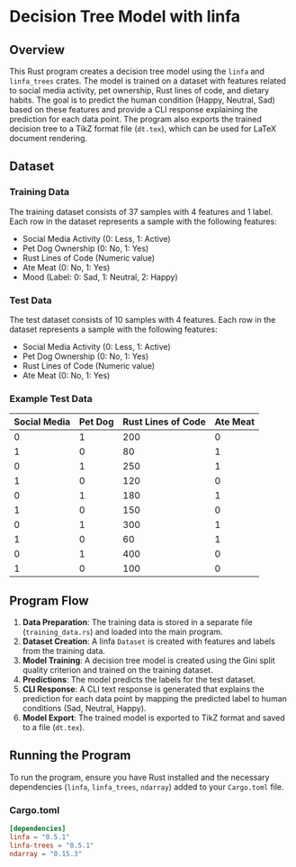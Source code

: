 # Decision Tree Model with linfa

## Overview

This Rust program creates a decision tree model using the `linfa` and `linfa_trees` crates. The model is trained on a dataset with features related to social media activity, pet ownership, Rust lines of code, and dietary habits. The goal is to predict the human condition (Happy, Neutral, Sad) based on these features and provide a CLI response explaining the prediction for each data point. The program also exports the trained decision tree to a TikZ format file (`dt.tex`), which can be used for LaTeX document rendering.

## Dataset

### Training Data

The training dataset consists of 37 samples with 4 features and 1 label. Each row in the dataset represents a sample with the following features:
- Social Media Activity (0: Less, 1: Active)
- Pet Dog Ownership (0: No, 1: Yes)
- Rust Lines of Code (Numeric value)
- Ate Meat (0: No, 1: Yes)
- Mood (Label: 0: Sad, 1: Neutral, 2: Happy)

### Test Data

The test dataset consists of 10 samples with 4 features. Each row in the dataset represents a sample with the following features:
- Social Media Activity (0: Less, 1: Active)
- Pet Dog Ownership (0: No, 1: Yes)
- Rust Lines of Code (Numeric value)
- Ate Meat (0: No, 1: Yes)

### Example Test Data

| Social Media | Pet Dog | Rust Lines of Code | Ate Meat |
|--------------|---------|--------------------|----------|
| 0            | 1       | 200                | 0        |
| 1            | 0       | 80                 | 1        |
| 0            | 1       | 250                | 1        |
| 1            | 0       | 120                | 0        |
| 0            | 1       | 180                | 1        |
| 1            | 0       | 150                | 0        |
| 0            | 1       | 300                | 1        |
| 1            | 0       | 60                 | 1        |
| 0            | 1       | 400                | 0        |
| 1            | 0       | 100                | 0        |

## Program Flow

1. **Data Preparation**: The training data is stored in a separate file (`training_data.rs`) and loaded into the main program.
2. **Dataset Creation**: A linfa `Dataset` is created with features and labels from the training data.
3. **Model Training**: A decision tree model is created using the Gini split quality criterion and trained on the training dataset.
4. **Predictions**: The model predicts the labels for the test dataset.
5. **CLI Response**: A CLI text response is generated that explains the prediction for each data point by mapping the predicted label to human conditions (Sad, Neutral, Happy).
6. **Model Export**: The trained model is exported to TikZ format and saved to a file (`dt.tex`).

## Running the Program

To run the program, ensure you have Rust installed and the necessary dependencies (`linfa`, `linfa_trees`, `ndarray`) added to your `Cargo.toml` file.

### Cargo.toml

```toml
[dependencies]
linfa = "0.5.1"
linfa-trees = "0.5.1"
ndarray = "0.15.3"
